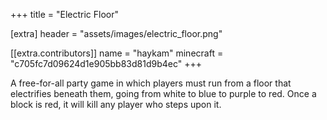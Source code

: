 +++
title = "Electric Floor"

[extra]
header = "assets/images/electric_floor.png"

[[extra.contributors]]
name = "haykam"
minecraft = "c705fc7d09624d1e905bb83d81d9b4ec"
+++

A free-for-all party game in which players must run from a floor that electrifies beneath them, going from white to blue to purple to red. Once a block is red, it will kill any player who steps upon it. 
